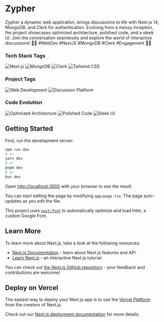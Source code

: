 
# Zypher
Zypher a dynamic web application, brings discussions to life with Next.js 14, MongoDB, and Clerk for authentication. Evolving from a messy inception, the project showcases optimized architecture, polished code, and a sleek UI. Join the conversation seamlessly and explore the world of interactive discussions! 💬🌐 #WebDev #NextJS #MongoDB #Clerk #Engagement 🚀✨

### Tech Stack Tags

![Next.js](https://img.shields.io/badge/Next.js-14-blue?style=flat-square&logo=next.js)
![MongoDB](https://img.shields.io/badge/MongoDB-4.4-green?style=flat-square&logo=mongodb)
![Clerk](https://img.shields.io/badge/Clerk-Authentication-orange?style=flat-square)
![Tailwind CSS](https://img.shields.io/badge/Tailwind_CSS-2.2.19-blueviolet?style=flat-square&logo=tailwind-css)

### Project Tags

![Web Development](https://img.shields.io/badge/Web_Development-fff?style=flat-square&logo=web)
![Discussion Platform](https://img.shields.io/badge/Discussion_Platform-ccc?style=flat-square&logo=chat)

### Code Evolution

![Optimized Architecture](https://img.shields.io/badge/Optimized_Architecture-ccc?style=flat-square)
![Polished Code](https://img.shields.io/badge/Polished_Code-ccc?style=flat-square)
![Sleek UI](https://img.shields.io/badge/Sleek_UI-ccc?style=flat-square)






## Getting Started

First, run the development server:

```bash
npm run dev
# or
yarn dev
# or
pnpm dev
# or
bun dev
```

Open [http://localhost:3000](http://localhost:3000) with your browser to see the result.

You can start editing the page by modifying `app/page.tsx`. The page auto-updates as you edit the file.

This project uses [`next/font`](https://nextjs.org/docs/basic-features/font-optimization) to automatically optimize and load Inter, a custom Google Font.

## Learn More

To learn more about Next.js, take a look at the following resources:

- [Next.js Documentation](https://nextjs.org/docs) - learn about Next.js features and API.
- [Learn Next.js](https://nextjs.org/learn) - an interactive Next.js tutorial.

You can check out [the Next.js GitHub repository](https://github.com/vercel/next.js/) - your feedback and contributions are welcome!

## Deploy on Vercel

The easiest way to deploy your Next.js app is to use the [Vercel Platform](https://vercel.com/new?utm_medium=default-template&filter=next.js&utm_source=create-next-app&utm_campaign=create-next-app-readme) from the creators of Next.js.

Check out our [Next.js deployment documentation](https://nextjs.org/docs/deployment) for more details.
